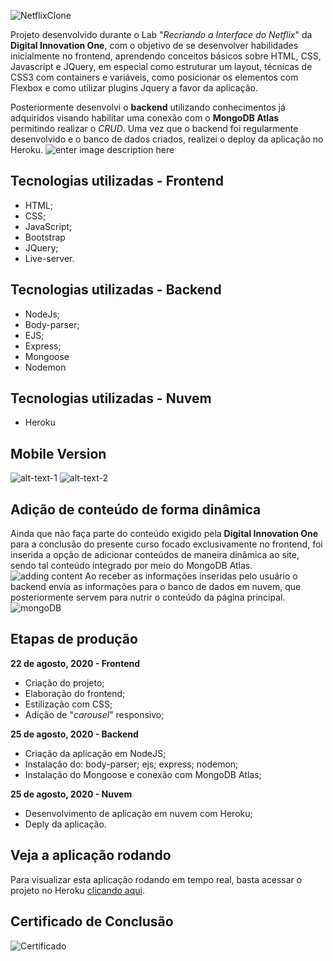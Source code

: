 

![NetflixClone](https://github.com/thiagohrcosta/NetflixClone-Digital-Innovation-One/blob/master/filesReadme/mytrailers10.png?raw=true)

Projeto desenvolvido durante o Lab "_Recriando a Interface do Netflix_" da  **Digital Innovation One**, com o objetivo de se desenvolver habilidades inicialmente no frontend, aprendendo conceitos básicos sobre HTML, CSS, Javascript e JQuery, em especial como estruturar um layout, técnicas de CSS3 com containers e variáveis, como posicionar os elementos com Flexbox e como utilizar plugins Jquery a favor da aplicação. 

Posteriormente desenvolvi o **backend** utilizando conhecimentos já adquiridos visando habilitar uma conexão com o **MongoDB Atlas** permitindo realizar o *CRUD*. Uma vez que o backend foi regularmente desenvolvido e o banco de dados criados, realizei o deploy da aplicação no Heroku.
![enter image description here](https://github.com/thiagohrcosta/NetflixClone-Digital-Innovation-One/blob/master/filesReadme/mytrailers2.png?raw=true)
## Tecnologias utilizadas - Frontend
- HTML;
- CSS;
- JavaScript;
- Bootstrap
- JQuery;
- Live-server.

## Tecnologias utilizadas - Backend
- NodeJs;
- Body-parser;
- EJS;
- Express;
- Mongoose
- Nodemon
## Tecnologias utilizadas - Nuvem
- Heroku
 
## Mobile Version

![alt-text-1](https://github.com/thiagohrcosta/NetflixClone-Digital-Innovation-One/blob/master/filesReadme/mytrailers13.png?raw=true) ![alt-text-2](https://github.com/thiagohrcosta/NetflixClone-Digital-Innovation-One/blob/master/filesReadme/mytrailers15.png?raw=true)
## Adição de conteúdo de forma dinâmica
Ainda que não faça parte do conteúdo exigido pela **Digital Innovation One** para a conclusão do presente curso focado exclusivamente no frontend, foi inserida a opção de adicionar conteúdos de maneira dinâmica ao site, sendo tal conteúdo integrado por meio do MongoDB Atlas.
![adding content](https://github.com/thiagohrcosta/NetflixClone-Digital-Innovation-One/blob/master/filesReadme/mytrailers5.png?raw=true)
Ao receber as informações inseridas pelo usuário o backend envia as informações para o banco de dados em nuvem, que posteriormente servem para nutrir o conteúdo da página principal.
![mongoDB](https://github.com/thiagohrcosta/NetflixClone-Digital-Innovation-One/blob/master/filesReadme/mongoDB1.png?raw=true)
## Etapas de produção
**22 de agosto, 2020 - Frontend**
- Criação do projeto;
- Elaboração do frontend;
- Estilização com CSS;
- Adição de "*carousel*" responsivo;

**25 de agosto, 2020 - Backend**
- Criação da aplicação em NodeJS;
- Instalação do: body-parser; ejs; express; nodemon;
- Instalação do Mongoose e conexão com MongoDB Atlas;

**25 de agosto, 2020 - Nuvem**
- Desenvolvimento de aplicação em nuvem com Heroku;
- Deply da aplicação.

## Veja a aplicação rodando
Para visualizar esta aplicação rodando em tempo real, basta acessar o projeto no Heroku [clicando aqui](https://gentle-depths-01574.herokuapp.com/).


## Certificado de Conclusão
![Certificado](https://github.com/thiagohrcosta/NetflixClone-Digital-Innovation-One/blob/master/filesReadme/certificadoDigitalInnovationOne.png?raw=true)